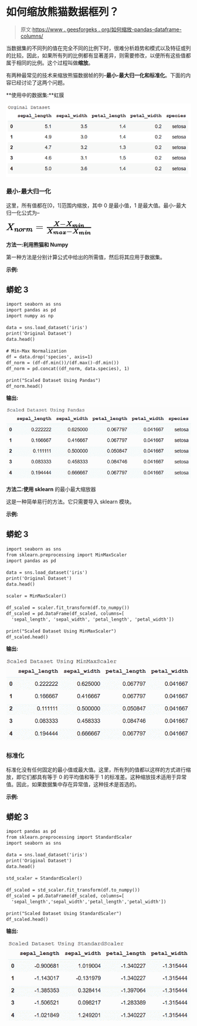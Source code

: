# 如何缩放熊猫数据框列？

> 原文:[https://www . geesforgeks . org/如何缩放-pandas-dataframe-columns/](https://www.geeksforgeeks.org/how-to-scale-pandas-dataframe-columns/)

当数据集的不同列的值在完全不同的比例下时，很难分析趋势和模式以及特征或列的比较。因此，如果所有列的比例都有显著差异，则需要修改，以便所有这些值都属于相同的比例。这个过程叫做**缩放**。

有两种最常见的技术来缩放熊猫数据帧的列–**最小-最大归一化和标准化**。下面的内容已经讨论了这两个问题。

**使用中的数据集:**虹膜

![](img/12ec420b2b133d766fcc2b434240badd.png)

### **最小-最大归一化**

这里，所有值都在[0，1]范围内缩放，其中 0 是最小值，1 是最大值。最小-最大归一化公式为–

![X_{norm} = \frac{X-X_{min}}{X_{max}-X_{min}}](img/69f06412bb967cfb214e7ede38b40697.png "Rendered by QuickLaTeX.com")

**方法一:利用熊猫和 Numpy**

第一种方法是分别计算公式中给出的所需值，然后将其应用于数据集。

**示例:**

## 蟒蛇 3

```
import seaborn as sns
import pandas as pd
import numpy as np

data = sns.load_dataset('iris')
print('Original Dataset')
data.head()

# Min-Max Normalization
df = data.drop('species', axis=1)
df_norm = (df-df.min())/(df.max()-df.min())
df_norm = pd.concat((df_norm, data.species), 1)

print("Scaled Dataset Using Pandas")
df_norm.head()
```

**输出:**

![](img/631b1521afa51f9d0ae7e62107788603.png)

**方法二:使用 sklearn** 的最小最大缩放器

这是一种简单易行的方法。它只需要导入 sklearn 模块。

**示例:**

## 蟒蛇 3

```
import seaborn as sns
from sklearn.preprocessing import MinMaxScaler
import pandas as pd

data = sns.load_dataset('iris')
print('Original Dataset')
data.head()

scaler = MinMaxScaler()

df_scaled = scaler.fit_transform(df.to_numpy())
df_scaled = pd.DataFrame(df_scaled, columns=[
  'sepal_length', 'sepal_width', 'petal_length', 'petal_width'])

print("Scaled Dataset Using MinMaxScaler")
df_scaled.head()
```

**输出:**

![](img/bf02423b6390fb1a3d33dff38d2b95c7.png)

### **标准化**

标准化没有任何固定的最小值或最大值。这里，所有列的值都以这样的方式进行缩放，即它们都具有等于 0 的平均值和等于 1 的标准差。这种缩放技术适用于异常值。因此，如果数据集中存在异常值，这种技术是首选的。

**示例:**

## 蟒蛇 3

```
import pandas as pd
from sklearn.preprocessing import StandardScaler
import seaborn as sns

data = sns.load_dataset('iris')
print('Original Dataset')
data.head()

std_scaler = StandardScaler()

df_scaled = std_scaler.fit_transform(df.to_numpy())
df_scaled = pd.DataFrame(df_scaled, columns=[
  'sepal_length','sepal_width','petal_length','petal_width'])

print("Scaled Dataset Using StandardScaler")
df_scaled.head()
```

**输出:**

![](img/6d25f80ac5a5b0cf0042b6f86fc61ef9.png)